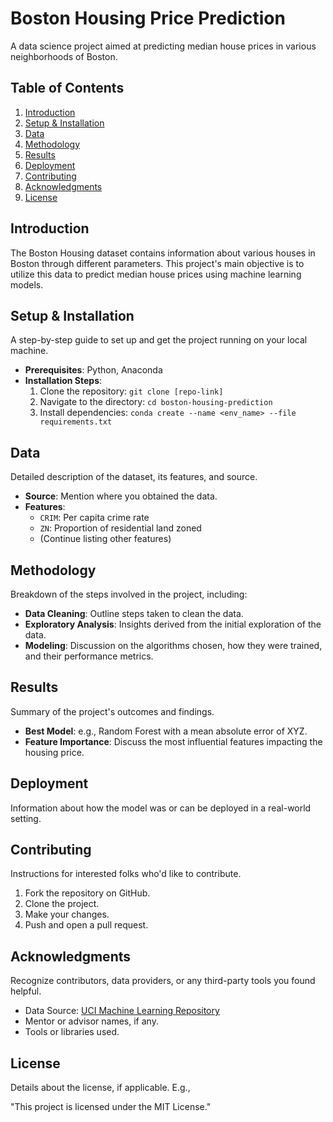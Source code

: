 # Boston Housing Price Prediction

A data science project aimed at predicting median house prices in various neighborhoods of Boston.

## Table of Contents
1. [Introduction](#introduction)
2. [Setup & Installation](#setup--installation)
3. [Data](#data)
4. [Methodology](#methodology)
5. [Results](#results)
6. [Deployment](#deployment)
7. [Contributing](#contributing)
8. [Acknowledgments](#acknowledgments)
9. [License](#license)

## Introduction
The Boston Housing dataset contains information about various houses in Boston through different parameters. This project's main objective is to utilize this data to predict median house prices using machine learning models.

## Setup & Installation
A step-by-step guide to set up and get the project running on your local machine.

- **Prerequisites**: Python, Anaconda
- **Installation Steps**:
    1. Clone the repository: `git clone [repo-link]`
    2. Navigate to the directory: `cd boston-housing-prediction`
    3. Install dependencies: `conda create --name <env_name> --file requirements.txt`

## Data
Detailed description of the dataset, its features, and source.

- **Source**: Mention where you obtained the data. 
- **Features**: 
    - `CRIM`: Per capita crime rate
    - `ZN`: Proportion of residential land zoned
    - (Continue listing other features)

## Methodology
Breakdown of the steps involved in the project, including:

- **Data Cleaning**: Outline steps taken to clean the data.
- **Exploratory Analysis**: Insights derived from the initial exploration of the data.
- **Modeling**: Discussion on the algorithms chosen, how they were trained, and their performance metrics.

## Results
Summary of the project's outcomes and findings.

- **Best Model**: e.g., Random Forest with a mean absolute error of XYZ.
- **Feature Importance**: Discuss the most influential features impacting the housing price.

## Deployment
Information about how the model was or can be deployed in a real-world setting.

## Contributing
Instructions for interested folks who'd like to contribute.

1. Fork the repository on GitHub.
2. Clone the project.
3. Make your changes.
4. Push and open a pull request.

## Acknowledgments
Recognize contributors, data providers, or any third-party tools you found helpful.

- Data Source: [UCI Machine Learning Repository](link-to-data-source)
- Mentor or advisor names, if any.
- Tools or libraries used.

## License
Details about the license, if applicable. E.g.,

"This project is licensed under the MIT License."

